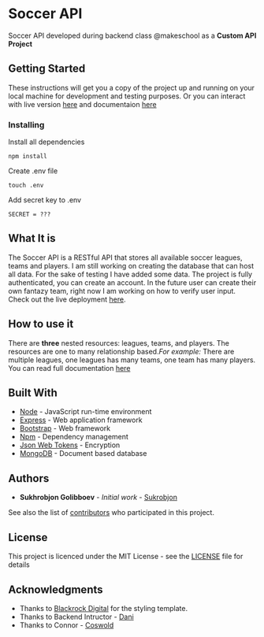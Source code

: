 # Soccer API

Soccer API developed during backend class @makeschool as a **Custom API Project**

## Getting Started

These instructions will get you a copy of the project up and running on your local machine for development and testing purposes. Or you can interact with live version [here](https://soccer-api-sg.herokuapp.com/) and documentaion [here](https://sukhrobjon.github.io/Soccer-API/)

### Installing

Install all dependencies

```
npm install
```

Create .env file

```
touch .env
```

Add secret key to .env

```
SECRET = ???
```

## What It is
The Soccer API is a RESTful API that stores all available soccer leagues, teams and players. I am still working on creating the database that can host all data. For the sake of testing I have added some data. The project is fully authenticated, you can create an account. In the future user can create their own fantazy team, right now I am working on how to verify user input. Check out the live deployment [here](https://soccer-api-sg.herokuapp.com/). 


## How to use it
There are **three** nested resources: leagues, teams, and players. The resources are one to many relationship based.*For example:* There are multiple leagues, one leagues has many teams, one team has many players. You can read full documentation [here](https://sukhrobjon.github.io/Soccer-API/)


 
## Built With

* [Node](https://nodejs.org/en/) - JavaScript run-time environment
* [Express](https://expressjs.com/) - Web application framework
* [Bootstrap](https://getbootstrap.com/) - Web framework
* [Npm](https://www.npmjs.com/) - Dependency management
* [Json Web Tokens](https://jwt.io/) - Encryption
* [MongoDB](https://www.mongodb.com/) - Document based database

## Authors

* **Sukhrobjon Golibboev** - *Initial work* - [Sukrobjon](https://github.com/Sukhrobjon)

See also the list of [contributors](https://github.com/Sukhrobjon/Soccer-API/graphs/contributors) who participated in this project.

## License

This project is licenced under the MIT License - see the <a href="https://github.com/Sukhrobjon/Soccer-API/blob/master/LICENSE">LICENSE</a> file for details

## Acknowledgments

* Thanks to [Blackrock Digital](https://github.com/BlackrockDigital) for the styling template.
* Thanks to Backend Intructor - [Dani](https://github.com/droxey)
* Thanks to Connor - [Coswold](https://github.com/Coswold)
